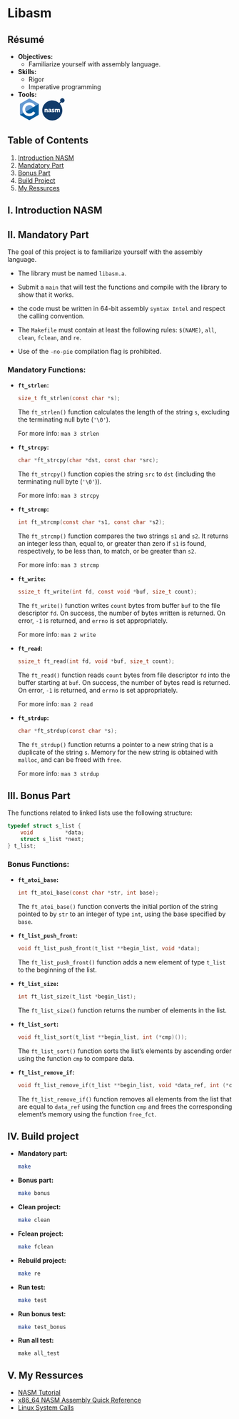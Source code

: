 # Libasm

## Résumé
- **Objectives:**
	- Familiarize yourself with assembly language.
- **Skills:**
	- Rigor
	- Imperative programming
- **Tools:**
	<div>
		<svg xmlns="http://www.w3.org/2000/svg" width=50 height=50 viewBox="0 0 128 128"><path fill="#659ad3" d="M115.4 30.7L67.1 2.9c-.8-.5-1.9-.7-3.1-.7s-2.3.3-3.1.7l-48 27.9c-1.7 1-2.9 3.5-2.9 5.4v55.7c0 1.1.2 2.4 1 3.5l106.8-62c-.6-1.2-1.5-2.1-2.4-2.7"/><path fill="#03599c" d="M10.7 95.3c.5.8 1.2 1.5 1.9 1.9l48.2 27.9c.8.5 1.9.7 3.1.7s2.3-.3 3.1-.7l48-27.9c1.7-1 2.9-3.5 2.9-5.4V36.1c0-.9-.1-1.9-.6-2.8z"/><path fill="#fff" d="M85.3 76.1C81.1 83.5 73.1 88.5 64 88.5c-13.5 0-24.5-11-24.5-24.5s11-24.5 24.5-24.5c9.1 0 17.1 5 21.3 12.5l13-7.5c-6.8-11.9-19.6-20-34.3-20c-21.8 0-39.5 17.7-39.5 39.5s17.7 39.5 39.5 39.5c14.6 0 27.4-8 34.2-19.8z"/></svg>
		<svg xmlns="http://www.w3.org/2000/svg" width=50 height=50 viewBox="0 0 256 256"><path fill="#113b6a" d="M230.45 0c-14.117 0-25.557 11.443-25.557 25.554c0 4.962 1.438 9.578 3.885 13.498l-16.27 16.27c-20.44-18.498-47.544-29.768-77.283-29.768C51.59 25.554 0 77.145 0 140.78c0 63.637 51.59 115.223 115.225 115.223s115.224-51.586 115.224-115.223c0-29.738-11.271-56.843-29.77-77.285l16.273-16.27c3.92 2.445 8.537 3.884 13.5 3.884C244.56 51.108 256 39.667 256 25.556S244.56 0 230.45 0"/><path fill="#fff" d="M61.574 160.175q-.267.498-1.34.497h-8.418q-1.684-.001-1.683-1.607q0-3.369.015-6.702l.022-3.325c.026-3.315.036-6.66.036-10.027q0-3.214-1.11-4.553t-3.558-1.339q-1.838 0-3.98.88q-2.141.881-3.52 1.34v23.728q0 .61-.27 1.11q-.267.498-1.339.497h-8.341q-.995 0-1.34-.422c-.23-.278-.344-.676-.344-1.185v-34.445q0-.764.344-1.224q.345-.46 1.34-.46h8.341c.713 0 1.161.182 1.34.537q.27.536.269 1.147v1.838q.048 0 .083.017l.028.021q.04.038.116.037q2.527-1.913 5.894-3.098q3.366-1.186 6.122-1.187q4.058 0 6.39 1.339q2.337 1.34 3.485 3.521t1.415 4.862q.27 2.677.27 5.356v21.739q.005.61-.267 1.108m29.513-4.096a18.7 18.7 0 0 1-3.29 2.372a23 23 0 0 1-3.599 1.646a20 20 0 0 1-3.598.917q-1.762.267-3.214.268q-3.368 0-5.474-.958q-2.106-.956-3.252-2.488q-1.15-1.53-1.568-3.56a20 20 0 0 1-.41-3.512l-.011-.736c-.053-2.347.267-4.334.958-5.97q1.033-2.449 2.946-3.942c1.274-.993 2.832-1.71 4.67-2.143q2.754-.65 6.122-.65h8.803v-1.225c0-.816-.092-1.505-.267-2.066a2.7 2.7 0 0 0-.995-1.378q-.728-.535-2.028-.804q-1.14-.235-2.922-.265l-.522-.004q-.507 0-1.164.029l-3.581.203q-1.38.075-2.757.23q-1.034.116-1.937.187l-1.248.096q-1.06.065-1.445-.053q-.498-.155-.804-1.303l-.841-3.979q-.154-.993.267-1.645q.42-.649 2.182-1.34q1.3-.459 3.023-.804a51 51 0 0 1 3.521-.573a58 58 0 0 1 3.562-.344a47 47 0 0 1 3.061-.114q5.356 0 8.61.995q3.252.994 4.975 2.83c1.149 1.224 1.9 2.733 2.259 4.518q.535 2.678.537 6.123v12.092q-.002 1.226.115 1.914q.112.69.42 1.033c.202.231.482.4.839.497q.43.126 1.103.198l.351.033q.996.079 1.301.344q.308.27.308.957v4.9q-.001 1.42-1.915 1.919l-.306.07q-2.144.538-4.746.538c-1.887 0-3.548-.322-4.976-.957q-2.142-.956-2.908-4.02zM89.94 144.75h-6.887q-2.145 0-3.37.995q-1.225.996-1.225 3.675q0 1.762.727 2.448q.728.688 2.72.69q1.757 0 4.096-.842q2.334-.839 3.94-1.836zm50.293 4.013q0 3.59-1.416 5.993a11 11 0 0 1-3.789 3.857q-2.375 1.45-5.395 2.1q-3.023.646-6.315.647q-1.377 0-2.985-.112a51 51 0 0 1-6.39-.874a23 23 0 0 1-2.642-.684q-1.914-.683-2.447-1.406q-.478-.64-.228-1.91l.915-3.971q.23-1.07.69-1.3q.401-.2 1.448-.05l.313.05q2.676.46 5.815.728q3.14.269 5.13.268q2.906 0 4.133-.653q1.224-.651 1.224-2.187q0-1.688-.916-2.264q-.92-.575-3.37-.881a81 81 0 0 1-5.857-1.074q-2.716-.614-4.781-1.844a8.96 8.96 0 0 1-3.254-3.3q-1.186-2.071-1.185-5.447q-.001-3.069 1.178-5.371a10.9 10.9 0 0 1 3.23-3.834c1.368-1.025 3.006-1.79 4.909-2.305q2.851-.766 6.22-.766q1.302 0 2.873.116a73 73 0 0 1 3.175.308q1.608.195 3.1.501q1.492.31 2.717.773q1.531.539 2.257 1.12q.728.577.344 2.045l-.84 3.935q-.305 1.074-.651 1.306q-.306.203-1.368.106l-2.357-.28l-.75-.093a62 62 0 0 0-3.024-.308l-2.132-.15q-.337-.022-.662-.04l-.98-.049l-.444-.015l-.796-.012q-2.91-.075-3.637.649q-.726.722-.727 1.946q0 1.45 1.346 1.869q1.346.421 3.42.8q2.995.384 5.686.955q2.688.574 4.724 1.871q2.034 1.297 3.266 3.474q1.224 2.174 1.225 5.763m61.506 11.411q-.27.498-1.262.497h-8.418q-.998 0-1.341-.422c-.23-.278-.345-.676-.345-1.185v-20.13q0-3.521-1.072-4.67q-1.07-1.148-3.213-1.148q-1.378.001-3.37.728q-1.988.725-3.444 1.493v23.727q0 .61-.267 1.11q-.266.499-1.34.497h-8.418c-.615 0-1.033-.14-1.264-.422c-.229-.278-.344-.676-.344-1.185v-20.361q.001-3.215-1.039-4.401q-1.043-1.187-3.122-1.187q-1.39 0-3.354.689q-1.967.69-3.584 1.531v23.727q0 .611-.306 1.11q-.301.498-1.367.497h-8.362q-.916 0-1.258-.421c-.229-.278-.339-.677-.339-1.186V124.62c0-.51.11-.918.34-1.224q.34-.46 1.257-.46h8.362c.71 0 1.166.182 1.367.537q.305.535.306 1.147v1.76l.154.077a19.5 19.5 0 0 1 5.355-3.098q2.909-1.11 5.896-1.11q3.442 0 6.046 1.262c1.732.841 3.01 2.158 3.825 3.943q2.68-2.22 6.084-3.712q3.406-1.493 6.85-1.493q4.059 0 6.316 1.34t3.367 3.482q1.11 2.143 1.341 4.822a63 63 0 0 1 .23 5.357v21.816a2.25 2.25 0 0 1-.267 1.11"/></svg>
	</div>

## Table of Contents

1. [Introduction NASM](#i-introduction-nasm)
2. [Mandatory Part](#ii-mandatory-part)
3. [Bonus Part](#iii-bonus-part)
4. [Build Project](#iv-build-project)
5. [My Ressurces](#v-my-ressurces)

## I. Introduction NASM

## II. Mandatory Part

The goal of this project is to familiarize yourself with the assembly language.

- The library must be named `libasm.a`.

- Submit a `main` that will test the functions and compile with the library to show that it works.

- the code must be written in 64-bit assembly `syntax Intel` and respect the calling convention.

- The `Makefile` must contain at least the following rules: `$(NAME)`, `all`, `clean`, `fclean`, and `re`.

- Use of the `-no-pie` compilation flag is prohibited.

### Mandatory Functions:

- **`ft_strlen`:**
	```c
	size_t ft_strlen(const char *s);
	```
	The `ft_strlen()` function calculates the length of the string `s`, excluding the terminating null byte (`'\0'`).

	For more info: `man 3 strlen`

- **`ft_strcpy`:**
	```c
	char *ft_strcpy(char *dst, const char *src);
	```
	The `ft_strcpy()` function copies the string `src` to `dst` (including the terminating null byte (`'\0'`)).

	For more info: `man 3 strcpy`

- **`ft_strcmp`:**
	```c
	int ft_strcmp(const char *s1, const char *s2);
	```
	The `ft_strcmp()` function compares the two strings `s1` and `s2`. It returns an integer less than, equal to, or greater than zero if `s1` is found, respectively, to be less than, to match, or be greater than `s2`.

	For more info: `man 3 strcmp`

- **`ft_write`:**
	```c
	ssize_t ft_write(int fd, const void *buf, size_t count);
	```
	The `ft_write()` function writes `count` bytes from buffer `buf` to the file descriptor `fd`. On success, the number of bytes written is returned. On error, `-1` is returned, and `errno` is set appropriately.

	For more info: `man 2 write`

- **`ft_read`:**
	```c
	ssize_t ft_read(int fd, void *buf, size_t count);
	```
	The `ft_read()` function reads `count` bytes from file descriptor `fd` into the buffer starting at `buf`. On success, the number of bytes read is returned. On error, `-1` is returned, and `errno` is set appropriately.

	For more info: `man 2 read`

- **`ft_strdup`:**
	```c
	char *ft_strdup(const char *s);
	```
	The `ft_strdup()` function returns a pointer to a new string that is a duplicate of the string `s`. Memory for the new string is obtained with `malloc`, and can be freed with `free`.

	For more info: `man 3 strdup`

## III. Bonus Part

The functions related to linked lists use the following structure:

```c
typedef struct s_list {
	void          *data;
	struct s_list *next;
} t_list;
```

### Bonus Functions:

- **`ft_atoi_base`:**
	```c
	int ft_atoi_base(const char *str, int base);
	```
	The `ft_atoi_base()` function converts the initial portion of the string pointed to by `str` to an integer of type `int`, using the base specified by `base`.

- **`ft_list_push_front`:**
	```c
	void ft_list_push_front(t_list **begin_list, void *data);
	```
	The `ft_list_push_front()` function adds a new element of type `t_list` to the beginning of the list.

- **`ft_list_size`:**
	```c
	int ft_list_size(t_list *begin_list);
	```
	The `ft_list_size()` function returns the number of elements in the list.

- **`ft_list_sort`:**
	```c
	void ft_list_sort(t_list **begin_list, int (*cmp)());
	```
	The `ft_list_sort()` function sorts the list’s elements by ascending order using the function `cmp` to compare data.

- **`ft_list_remove_if`:**
	```c
	void ft_list_remove_if(t_list **begin_list, void *data_ref, int (*cmp)(), void (*free_fct)(void *));
	```
	The `ft_list_remove_if()` function removes all elements from the list that are equal to `data_ref` using the function `cmp` and frees the corresponding element’s memory using the function `free_fct`.

## IV. Build project

- **Mandatory part:**
	```bash
	make
	```
- **Bonus part:**
	```bash
	make bonus
	```
- **Clean project:**
	```bash
	make clean
	```
- **Fclean project:**
	```bash
	make fclean
	```
- **Rebuild project:**
	```bash
	make re
	```
- **Run test:**
	```bash
	make test
	```
- **Run bonus test:**
	```bash
	make test_bonus
	```
- **Run all test:**
	```
	make all_test
	```

## V. My Ressurces

- [NASM Tutorial](https://cs.lmu.edu/~ray/notes/nasmtutorial/)
- [x86_64 NASM Assembly Quick Reference](https://www.cs.uaf.edu/2017/fall/cs301/reference/x86_64.html)
- [Linux System Calls](https://filippo.io/linux-syscall-table/)

